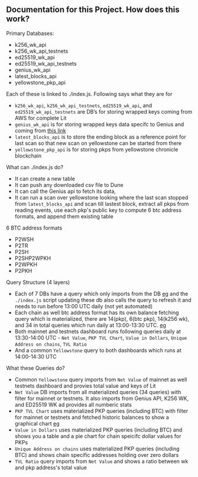 ## Documentation for this Project. How does this work?

Primary Databases:
- k256_wk_api
- k256_wk_api_testnets
- ed25519_wk_api
- ed25519_wk_api_testnets
- genius_wk_api
- latest_blocks_api
- yellowstone_pkp_api

Each of these is linked to ./index.js. Following says what they are for

- `k256_wk_api`, `k256_wk_api_testnets`, `ed25519_wk_api`, and `ed25519_wk_api_testnets` are DB’s for storing wrapped keys coming from AWS for complete Lit
- `genius_wk_api` is for storing wrapped keys data specifc to Genius and coming from [this link](https://staging-api.tradegenius.com/indexer/reports/wallets?limit=1000)
- `latest_blocks_api` is to store the ending block as a reference point for last scan so that new scan on yellowstone can be started from there
- `yellowstone_pkp_api` is for storing pkps from yellowstone chronicle blockchain

What can ./index.js do?
- It can create a new table
- It can push any downloaded csv file to Dune
- It can call the Genius api to fetch its data, 
- It can run a scan over yellowstone looking where the last scan stopped from `latest_blocks_api` and scan till lastest block, extract all pkps from reading events, use each pkp's public key to compute 6 btc address formats, and append them existing table

6 BTC address formats
- P2WSH
- P2TR
- P2SH
- P2SHP2WPKH
- P2WPKH
- P2PKH

Query Structure (4 layers)
- Each of 7 DBs have a query which only imports from the DB [eg](https://dune.com/queries/4004557) and the `./index.js` script updating these db also calls the query to refresh it and needs to run before 13:00 UTC daily (not yet automated)
- Each chain as well btc address format has its own balance fetching query which is materialized, there are 14(pkp), 6(btc pkp), 14(k256 wk), and 34 in total queries which run daily at 13:00-13:30 UTC. [eg](https://dune.com/queries/4255955)
- Both mainnet and testnets dashboard runs following queries daily at 13:30-14:00 UTC - `Net Value`, `PKP TVL Chart`, `Value in Dollars`, `Unique Address on chains`, `TVL Ratio`
- And a common `Yellowstone` query to both dashboards which runs at 14:00-14:30 UTC

What these Queries do?
- Common `Yellowstone` query imports from `Net Value` of mainnet as well testnets dashboard and provies total value and keys of Lit
- `Net Value` DB imports from all materialized queries (34 queries) with filter for mainnet or testnets. It also imports from Genius API, K256 WK, and ED25519 WK ad provides all numberic stats
- `PKP TVL Chart` uses materialized PKP queries (including BTC) with filter for mainnet or testnets and fetched historic balances to show a graphical chart [eg](https://dune.com/queries/4184815/7043036)
- `Value in Dollars` uses materialized PKP queries (including BTC) and shows you a table and a pie chart for chain speicifc dollar values for PKPs
- `Unique Address on chains` uses materialized PKP queries (including BTC) and shows chain specific addresses holding over zero dollars
- `TVL Ratio` query imports from `Net Value` and shows a ratio between wk and pkp address's total value


